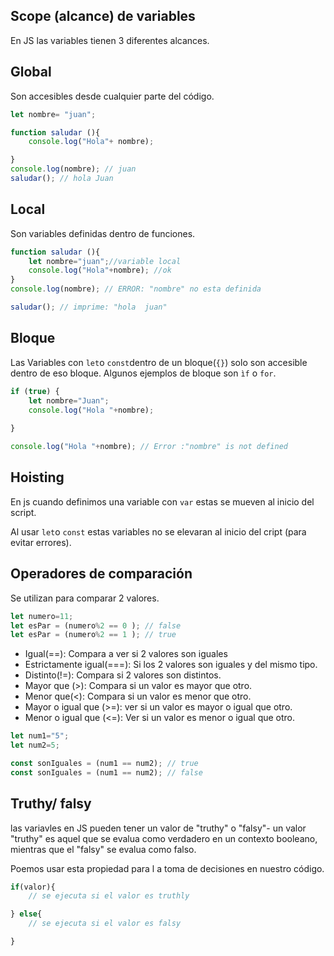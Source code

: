 ## Scope (alcance) de variables

En JS las variables tienen 3 diferentes alcances. 

## Global

Son accesibles desde cualquier parte del código.

```js
let nombre= "juan";

function saludar (){
    console.log("Hola"+ nombre);

}
console.log(nombre); // juan
saludar(); // hola Juan
```


## Local

Son variables definidas dentro de funciones. 

```js
function saludar (){
    let nombre="juan";//variable local
    console.log("Hola"+nombre); //ok
}
console.log(nombre); // ERROR: "nombre" no esta definida 

saludar(); // imprime: "hola  juan"
```


## Bloque
Las Variables con `let`o `const`dentro de un bloque(`{}`) solo son accesible dentro de eso bloque. Algunos ejemplos de bloque son `ìf` o `for`.

```js
if (true) {
    let nombre="Juan";
    console.log("Hola "+nombre);
    
}

console.log("Hola "+nombre); // Error :"nombre" is not defined

```

## Hoisting

En js cuando definimos una variable con `var` estas se mueven al inicio del script. 

Al usar `let`o `const` estas variables no se elevaran al inicio del cript (para evitar errores). 


## Operadores de comparación

Se utilizan para comparar 2 valores. 

```js
let numero=11;
let esPar = (numero%2 == 0 ); // false
let esPar = (numero%2 == 1 ); // true
```

- Igual(==): Compara a ver si 2 valores son iguales
- Estrictamente igual(===): Si los 2 valores son iguales y del mismo tipo.
- Distinto(!=): Compara si 2 valores son distintos. 
- Mayor que (>): Compara si un valor es mayor que otro. 
- Menor que(<): Compara si un valor es menor que otro. 
- Mayor o igual que (>=): ver si un valor es mayor o igual que otro. 
- Menor o igual que (<=): Ver si un valor es menor o igual que otro.


```js
let num1="5";
let num2=5;

const sonIguales = (num1 == num2); // true 
const sonIguales = (num1 == num2); // false

```

## Truthy/ falsy

las variavles en JS pueden tener un valor de "truthy" o "falsy"-
un valor "truthy" es aquel que se evalua como verdadero en un contexto booleano, mientras que el "falsy" se evalua como falso.

Poemos usar esta propiedad para l a toma de decisiones en nuestro código.

```js
if(valor){
    // se ejecuta si el valor es truthly

} else{
    // se ejecuta si el valor es falsy

}